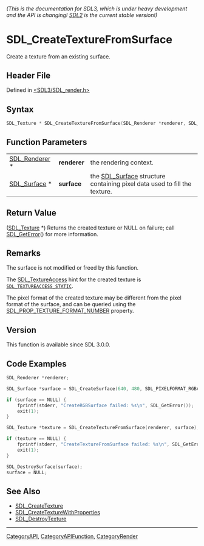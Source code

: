 ###### (This is the documentation for SDL3, which is under heavy development and the API is changing! [SDL2](https://wiki.libsdl.org/SDL2/) is the current stable version!)
# SDL_CreateTextureFromSurface

Create a texture from an existing surface.

## Header File

Defined in [<SDL3/SDL_render.h>](https://github.com/libsdl-org/SDL/blob/main/include/SDL3/SDL_render.h)

## Syntax

```c
SDL_Texture * SDL_CreateTextureFromSurface(SDL_Renderer *renderer, SDL_Surface *surface);
```

## Function Parameters

|                                |              |                                                                                          |
| ------------------------------ | ------------ | ---------------------------------------------------------------------------------------- |
| [SDL_Renderer](SDL_Renderer) * | **renderer** | the rendering context.                                                                   |
| [SDL_Surface](SDL_Surface) *   | **surface**  | the [SDL_Surface](SDL_Surface) structure containing pixel data used to fill the texture. |

## Return Value

([SDL_Texture](SDL_Texture) *) Returns the created texture or NULL on
failure; call [SDL_GetError](SDL_GetError)() for more information.

## Remarks

The surface is not modified or freed by this function.

The [SDL_TextureAccess](SDL_TextureAccess) hint for the created texture is
[`SDL_TEXTUREACCESS_STATIC`](SDL_TEXTUREACCESS_STATIC).

The pixel format of the created texture may be different from the pixel
format of the surface, and can be queried using the
[SDL_PROP_TEXTURE_FORMAT_NUMBER](SDL_PROP_TEXTURE_FORMAT_NUMBER) property.

## Version

This function is available since SDL 3.0.0.

## Code Examples

```c
SDL_Renderer *renderer;

SDL_Surface *surface = SDL_CreateSurface(640, 480, SDL_PIXELFORMAT_RGBA8888);

if (surface == NULL) {
    fprintf(stderr, "CreateRGBSurface failed: %s\n", SDL_GetError());
    exit(1);
}

SDL_Texture *texture = SDL_CreateTextureFromSurface(renderer, surface);

if (texture == NULL) {
    fprintf(stderr, "CreateTextureFromSurface failed: %s\n", SDL_GetError());
    exit(1);
}

SDL_DestroySurface(surface);
surface = NULL;
```

## See Also

- [SDL_CreateTexture](SDL_CreateTexture)
- [SDL_CreateTextureWithProperties](SDL_CreateTextureWithProperties)
- [SDL_DestroyTexture](SDL_DestroyTexture)

----
[CategoryAPI](CategoryAPI), [CategoryAPIFunction](CategoryAPIFunction), [CategoryRender](CategoryRender)

